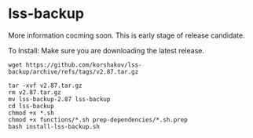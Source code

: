 # lss-backup

More information cocming soon. This is early stage of release candidate.

To Install:
Make sure you are downloading the latest release.
```
wget https://github.com/korshakov/lss-backup/archive/refs/tags/v2.87.tar.gz
```
```
tar -xvf v2.87.tar.gz
rm v2.87.tar.gz
mv lss-backup-2.87 lss-backup
cd lss-backup
chmod +x *.sh
chmod +x functions/*.sh prep-dependencies/*.sh.prep
bash install-lss-backup.sh
```
